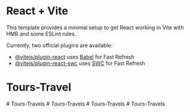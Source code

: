 # React + Vite

This template provides a minimal setup to get React working in Vite with HMR and some ESLint rules.

Currently, two official plugins are available:

- [@vitejs/plugin-react](https://github.com/vitejs/vite-plugin-react/blob/main/packages/plugin-react/README.md) uses [Babel](https://babeljs.io/) for Fast Refresh
- [@vitejs/plugin-react-swc](https://github.com/vitejs/vite-plugin-react-swc) uses [SWC](https://swc.rs/) for Fast Refresh
# Tours-Travel
#   T o u r s - T r a v e l s  
 #   T o u r s - T r a v e l s  
 #   T o u r s - T r a v e l s  
 #   T o u r s - T r a v e l s  
 